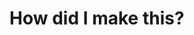 <!--
    date:"2025/07/29"
    title:"How I made this blog?"
    description:"Details about how I made this blog. This post also includes some technical details about my implementation."
-->

# How did I make this?
